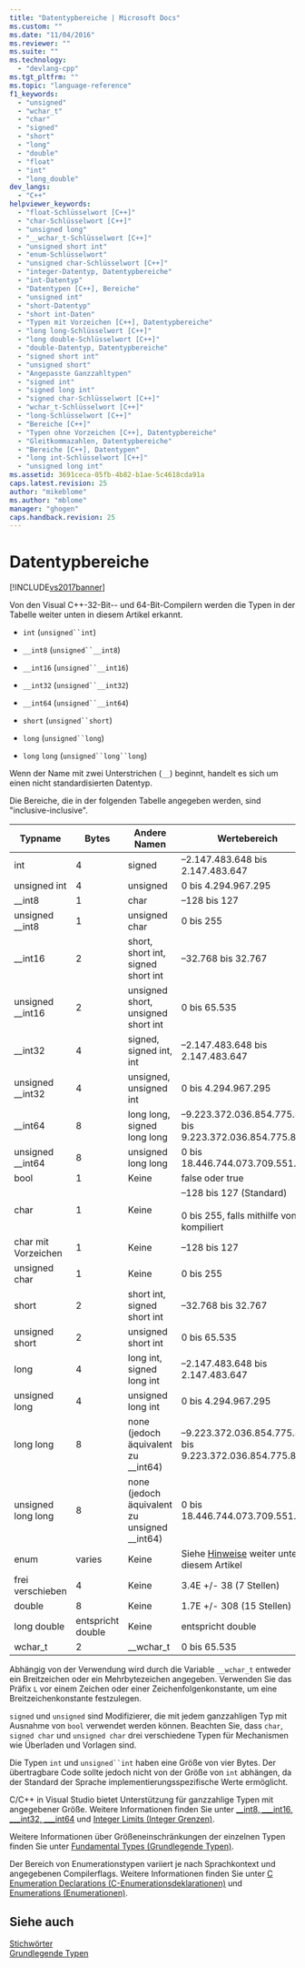 ```yaml
---
title: "Datentypbereiche | Microsoft Docs"
ms.custom: ""
ms.date: "11/04/2016"
ms.reviewer: ""
ms.suite: ""
ms.technology: 
  - "devlang-cpp"
ms.tgt_pltfrm: ""
ms.topic: "language-reference"
f1_keywords: 
  - "unsigned"
  - "wchar_t"
  - "char"
  - "signed"
  - "short"
  - "long"
  - "double"
  - "float"
  - "int"
  - "long_double"
dev_langs: 
  - "C++"
helpviewer_keywords: 
  - "float-Schlüsselwort [C++]"
  - "char-Schlüsselwort [C++]"
  - "unsigned long"
  - "__wchar_t-Schlüsselwort [C++]"
  - "unsigned short int"
  - "enum-Schlüsselwort"
  - "unsigned char-Schlüsselwort [C++]"
  - "integer-Datentyp, Datentypbereiche"
  - "int-Datentyp"
  - "Datentypen [C++], Bereiche"
  - "unsigned int"
  - "short-Datentyp"
  - "short int-Daten"
  - "Typen mit Vorzeichen [C++], Datentypbereiche"
  - "long long-Schlüsselwort [C++]"
  - "long double-Schlüsselwort [C++]"
  - "double-Datentyp, Datentypbereiche"
  - "signed short int"
  - "unsigned short"
  - "Angepasste Ganzzahltypen"
  - "signed int"
  - "signed long int"
  - "signed char-Schlüsselwort [C++]"
  - "wchar_t-Schlüsselwort [C++]"
  - "long-Schlüsselwort [C++]"
  - "Bereiche [C++]"
  - "Typen ohne Vorzeichen [C++], Datentypbereiche"
  - "Gleitkommazahlen, Datentypbereiche"
  - "Bereiche [C++], Datentypen"
  - "long int-Schlüsselwort [C++]"
  - "unsigned long int"
ms.assetid: 3691ceca-05fb-4b82-b1ae-5c4618cda91a
caps.latest.revision: 25
author: "mikeblome"
ms.author: "mblome"
manager: "ghogen"
caps.handback.revision: 25
---
```

# Datentypbereiche
[!INCLUDE[vs2017banner](../assembler/inline/includes/vs2017banner.md)]

Von den Visual C++-32-Bit-- und 64-Bit-Compilern werden die Typen in der Tabelle weiter unten in diesem Artikel erkannt.  
  
-   `int` (`unsigned``int`)  
  
-   `__int8` (`unsigned``__int8`)  
  
-   `__int16` (`unsigned``__int16`)  
  
-   `__int32` (`unsigned``__int32`)  
  
-   `__int64` (`unsigned``__int64`)  
  
-   `short` (`unsigned``short`)  
  
-   `long` (`unsigned``long`)  
  
-   `long` `long` (`unsigned``long``long`)  
  
 Wenn der Name mit zwei Unterstrichen (`__`) beginnt, handelt es sich um einen nicht standardisierten Datentyp.  
  
 Die Bereiche, die in der folgenden Tabelle angegeben werden, sind "inclusive-inclusive".  
  
|Typname|Bytes|Andere Namen|Wertebereich|  
|---------------|-----------|-----------------|---------------------|  
|int|4|signed|–2.147.483.648 bis 2.147.483.647|  
|unsigned int|4|unsigned|0 bis 4.294.967.295|  
|__int8|1|char|–128 bis 127|  
|unsigned __int8|1|unsigned char|0 bis 255|  
|__int16|2|short, short int, signed short int|–32.768 bis 32.767|  
|unsigned __int16|2|unsigned short, unsigned short int|0 bis 65.535|  
|__int32|4|signed, signed int, int|–2.147.483.648 bis 2.147.483.647|  
|unsigned __int32|4|unsigned, unsigned int|0 bis 4.294.967.295|  
|__int64|8|long long, signed long long|–9.223.372.036.854.775.808 bis 9.223.372.036.854.775.807|  
|unsigned __int64|8|unsigned long long|0 bis 18.446.744.073.709.551.615|  
|bool|1|Keine|false oder true|  
|char|1|Keine|–128 bis 127 (Standard)<br /><br /> 0 bis 255, falls mithilfe von [/J](../build/reference/j-default-char-type-is-unsigned.md) kompiliert|  
|char mit Vorzeichen|1|Keine|–128 bis 127|  
|unsigned char|1|Keine|0 bis 255|  
|short|2|short int, signed short int|–32.768 bis 32.767|  
|unsigned short|2|unsigned short int|0 bis 65.535|  
|long|4|long int, signed long int|–2.147.483.648 bis 2.147.483.647|  
|unsigned long|4|unsigned long int|0 bis 4.294.967.295|  
|long long|8|none (jedoch äquivalent zu __int64)|–9.223.372.036.854.775.808 bis 9.223.372.036.854.775.807|  
|unsigned long long|8|none (jedoch äquivalent zu unsigned __int64)|0 bis 18.446.744.073.709.551.615|  
|enum|varies|Keine|Siehe [Hinweise](#bkmkRemarks) weiter unten in diesem Artikel|  
|frei verschieben|4|Keine|3.4E +/- 38 (7 Stellen)|  
|double|8|Keine|1.7E +/- 308 (15 Stellen)|  
|long double|entspricht double|Keine|entspricht double|  
|wchar_t|2|__wchar_t|0 bis 65.535|  
  
 Abhängig von der Verwendung wird durch die Variable `__wchar_t` entweder ein Breitzeichen oder ein Mehrbytezeichen angegeben. Verwenden Sie das Präfix `L` vor einem Zeichen oder einer Zeichenfolgenkonstante, um eine Breitzeichenkonstante festzulegen.  
  
 `signed` und `unsigned` sind Modifizierer, die mit jedem ganzzahligen Typ mit Ausnahme von `bool` verwendet werden können. Beachten Sie, dass `char`, `signed char` und `unsigned char` drei verschiedene Typen für Mechanismen wie Überladen und Vorlagen sind.  
  
 Die Typen `int` und `unsigned``int` haben eine Größe von vier Bytes. Der übertragbare Code sollte jedoch nicht von der Größe von `int` abhängen, da der Standard der Sprache implementierungsspezifische Werte ermöglicht.  
  
 C/C++ in Visual Studio bietet Unterstützung für ganzzahlige Typen mit angegebener Größe. Weitere Informationen finden Sie unter [__int8, \___int16, \___int32, \___int64](../cpp/int8-int16-int32-int64.md) und [Integer Limits (Integer Grenzen)](../cpp/integer-limits.md).  
  
 Weitere Informationen über Größeneinschränkungen der einzelnen Typen finden Sie unter [Fundamental Types (Grundlegende Typen)](../cpp/fundamental-types-cpp.md).  
  
 Der Bereich von Enumerationstypen variiert je nach Sprachkontext und angegebenen Compilerflags. Weitere Informationen finden Sie unter [C Enumeration Declarations (C-Enumerationsdeklarationen)](../c-language/c-enumeration-declarations.md) und [Enumerations (Enumerationen)](../cpp/enumerations-cpp.md).  
  
## Siehe auch  
 [Stichwörter](../cpp/keywords-cpp.md)   
 [Grundlegende Typen](../cpp/fundamental-types-cpp.md)